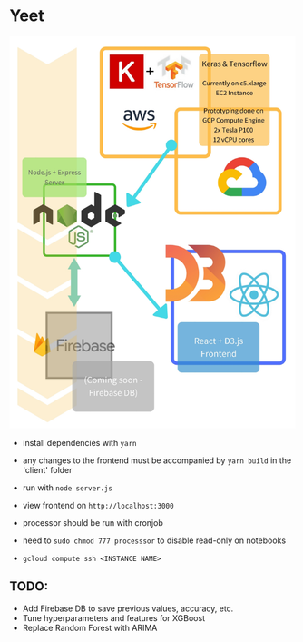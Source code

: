 # Yeet

![Stack](https://raw.githubusercontent.com/WillHTam/bitcoin-streamer-lstm/master/stack.jpg)

- install dependencies with `yarn`

- any changes to the frontend must be accompanied by `yarn build` in the 'client' folder

- run with `node server.js`

- view frontend on `http://localhost:3000`

- processor should be run with cronjob

- need to `sudo chmod 777 processsor` to disable read-only on notebooks

- `gcloud compute ssh <INSTANCE NAME>`

## TODO:
- Add Firebase DB to save previous values, accuracy, etc.
- Tune hyperparameters and features for XGBoost
- Replace Random Forest with ARIMA
